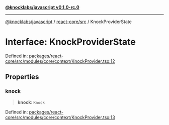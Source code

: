 [**@knocklabs/javascript v0.1.0-rc.0**](../../../README.md)

***

[@knocklabs/javascript](../../../modules.md) / [react-core/src](../README.md) / KnockProviderState

# Interface: KnockProviderState

Defined in: [packages/react-core/src/modules/core/context/KnockProvider.tsx:12](https://github.com/knocklabs/javascript/blob/main/packages/react-core/src/modules/core/context/KnockProvider.tsx#L12)

## Properties

### knock

> **knock**: `Knock`

Defined in: [packages/react-core/src/modules/core/context/KnockProvider.tsx:13](https://github.com/knocklabs/javascript/blob/main/packages/react-core/src/modules/core/context/KnockProvider.tsx#L13)
